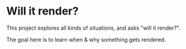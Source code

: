 # Will it render?

This project explores all kinds of situations, and asks "will it render?".

The goal here is to learn when & why something gets rendered.
